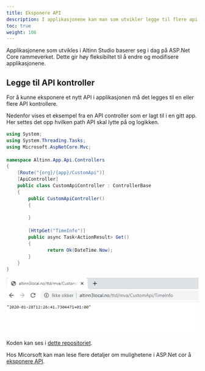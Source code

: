 ```yaml
---
title: Eksponere API
description: I applikasjonene kan man som utvikler legge til flere api enn det som er definert som standard api for applikasjoner utviklet i Altinn Studio
toc: true
weight: 106
---
```



Applikasjonene som utvikles i Altinn Studio baserer seg i dag på ASP.Net Core rammeverket. 
Dette gir høy fleksibiltet til å endre og modifisere applikasjonene. 


## Legge til API kontroller

For å kunne eksponere et nytt API i applikasjonen må det legges til en eller flere API kontrollere. 


Nedenfor vises et eksempel fra en API controller som er lagt til i en gitt app. 
Her settes det opp hvilken path API skal lytte på og logikken. 


```C#
using System;
using System.Threading.Tasks;
using Microsoft.AspNetCore.Mvc;

namespace Altinn.App.Api.Controllers
{
    [Route("{org}/{app}/CustomApi")]
    [ApiController]
    public class CustomApiController : ControllerBase
    {
        public CustomApiController()
        {

        }

        [HttpGet("TimeInfo")]
        public async Task<ActionResult> Get()
        {
               return Ok(DateTime.Now);
        }
    }
}

```

![Api](apiresponse1.png "API response")


Koden kan ses i [dette repositoriet](https://dev.altinn.studio/repos/ttd/mva/src/branch/master/App/controllers/CustomApiController.cs). 



Hos Micorsoft kan man lese flere detaljer om mulighetene i ASP.Net cor å [eksponere API](https://docs.microsoft.com/en-us/aspnet/core/web-api/). 